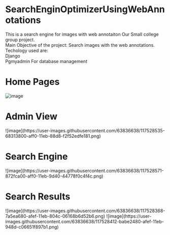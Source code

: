 # SearchEnginOptimizerUsingWebAnnotations
This is a search engine  for images with web annotaiton
Our Small college group project.
</br>
Main Objective of the project:
Search images with the web annotations.
</br>
Techology used are:</br>
Django</br>
Pgmyadmin For database management 



<h1>Home Pages</h1>
	
![image](https://user-images.githubusercontent.com/63836638/117528515-55b6fe80-aff0-11eb-930d-336579c7ace9.png)
<h1> Admin View</h1>
![image](https://user-images.githubusercontent.com/63836638/117528535-68313800-aff0-11eb-88d8-f2f52edfe181.png)


<h1>Search Engine</h1>
![image](https://user-images.githubusercontent.com/63836638/117528571-872fca00-aff0-11eb-9d40-44778f0c4f4c.png)

 <h1>  Search Results</h1>
 ![image](https://user-images.githubusercontent.com/63836638/117528368-7a5ea680-afef-11eb-804c-06168b6d52b6.png)
 ![image](https://user-images.githubusercontent.com/63836638/117528412-babe2480-afef-11eb-948d-c06651f897b1.png)
	

